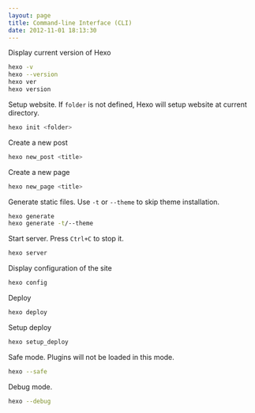 ```yaml
---
layout: page
title: Command-line Interface (CLI)
date: 2012-11-01 18:13:30
---
```


Display current version of Hexo

``` bash
hexo -v
hexo --version
hexo ver
hexo version
```

Setup website. If `folder` is not defined, Hexo will setup website at current directory.

``` bash
hexo init <folder>
```

Create a new post

``` bash
hexo new_post <title>
```

Create a new page

``` bash
hexo new_page <title>
```

Generate static files. Use `-t` or `--theme` to skip theme installation.

``` bash
hexo generate
hexo generate -t/--theme
```

Start server. Press `Ctrl+C` to stop it.

``` bash
hexo server
```

Display configuration of the site

``` bash
hexo config
```

Deploy

``` bash
hexo deploy
```

Setup deploy

``` bash
hexo setup_deploy
```

Safe mode. Plugins will not be loaded in this mode.

``` bash
hexo --safe
```

Debug mode.

``` bash
hexo --debug
```